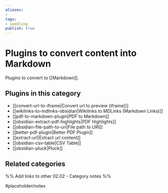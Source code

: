 ```yaml
---
aliases:
-
tags:
- seedling
publish: true
---
```



# Plugins to convert content into Markdown

Plugins to convert to [[Markdown]].

## Plugins in this category

- [[convert-url-to-iframe|Convert url to preview (iframe)]]
- [[wikilinks-to-mdlinks-obsidian|Wikilinks to MDLinks (Markdown Links)]]
- [[pdf-to-markdown-plugin|PDF to Markdown]]
- [[obsidian-extract-pdf-highlights|PDF Highlights]]
- [[obsidian-file-path-to-uri|File path to URI]]
- [[better-pdf-plugin|Better PDF Plugin]]
- [[extract-url|Extract url content]]
- [[obsidian-csv-table|CSV Table]]
- [[obsidian-pluck|Pluck]]

## Related categories

%% Add links to other 02.02 - Category notes %%

#placeholder/notes
